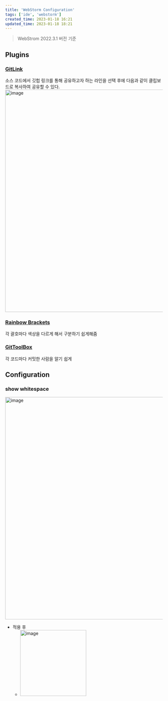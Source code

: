```yaml
---
title: 'WebStorm Configuration'
tags: ['ide', 'webstorm']
created_time: 2023-01-18 16:21
updated_time: 2023-01-18 18:21
---
```


> WebStrom 2022.3.1 버전 기준

## Plugins

### [GitLink](https://plugins.jetbrains.com/plugin/8183-gitlink)

소스 코드에서 깃헙 링크를 통해 공유하고자 하는 라인을 선택 후에 다음과 같이 클립보드로 복사하여 공유할 수 있다.
<img width="711" alt="image" src="https://user-images.githubusercontent.com/25721616/213064154-cef16765-9e98-4da6-a18b-6635e7e65737.png" />

### [Rainbow Brackets](https://plugins.jetbrains.com/plugin/10080-rainbow-brackets)

각 괄호마다 색상을 다르게 해서 구분하기 쉽게해줌

### [GitToolBox](https://plugins.jetbrains.com/plugin/7499-gittoolbox)

각 코드마다 커밋한 사람을 알기 쉽게

## Configuration

### show whitespace

<img width="711" alt="image" src="https://user-images.githubusercontent.com/25721616/213064764-2174cbaa-ede9-403d-934c-f99cd9d06601.png" />

- 적용 후
  - <img width="211" alt="image" src="https://user-images.githubusercontent.com/25721616/213064847-368df4db-acf2-4920-950d-49580cb05ab9.png" />
